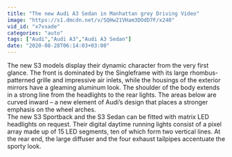```yaml
---
title: "The new Audi A3 Sedan in Manhattan grey Driving Video"
image: "https://s1.dmcdn.net/v/SQHw21VHam3DOdD7F/x240"
vid_id: "x7vsade"
categories: "auto"
tags: ["Audi","Audi A3","Audi A3 Sedan"]
date: "2020-08-28T06:14:03+03:00"
---
```

The new S3 models display their dynamic character from the very first glance. The front is dominated by the Singleframe with its large rhombus-patterned grille and impressive air inlets, while the housings of the exterior mirrors have a gleaming aluminum look. The shoulder of the body extends in a strong line from the headlights to the rear lights. The areas below are curved inward – a new element of Audi’s design that places a stronger emphasis on the wheel arches.  <br>The new S3 Sportback and the S3 Sedan can be fitted with matrix LED headlights on request. Their digital daytime running lights consist of a pixel array made up of 15 LED segments, ten of which form two vertical lines. At the rear end, the large diffuser and the four exhaust tailpipes accentuate the sporty look.
